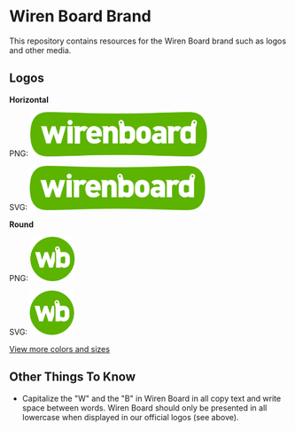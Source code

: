 # Wiren Board Brand

This repository contains resources for the Wiren Board brand such as logos and other media.

## Logos

**Horizontal**

PNG: <img src="/logos/logo-horizontal.png" alt="Wiren Board Logo Horizontal PNG" height="80" />

SVG: <img src="/logos/logo-horizontal.svg" alt="Wiren Board Logo Horizontal SVG" height="80" />

**Round**

PNG: <img src="/logos/logo-round.png" alt="Wiren Board Logo Round PNG" height="80" />

SVG: <img src="/logos/logo-round.svg" alt="Wiren Board Logo Round SVG" height="80" />

[View more colors and sizes](/logos)

## Other Things To Know

- Capitalize the "W" and the "B" in Wiren Board in all copy text and write space between words. Wiren Board should only be presented in all lowercase when displayed in our official logos (see above).
